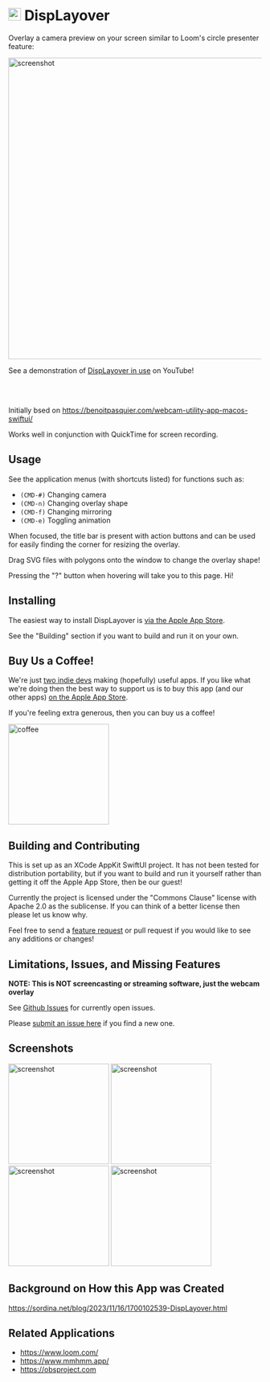 # <img width="25" alt="logo" src="https://github.com/sordina/camoverlay/assets/92299/6b1faf42-6c51-4f57-9171-b1d0ba9f4774"> DispLayover 

Overlay a camera preview on your screen similar to Loom's circle presenter feature:

<img width="600" alt="screenshot" src="https://github.com/rensorapps/displayover/assets/92299/a3e648e8-4b3d-4aea-b7e6-eb548e29d314">

See a demonstration of [DispLayover in use](https://youtu.be/MRhxkbM5k0Y) on YouTube!

<br>
<br>

Initially bsed on https://benoitpasquier.com/webcam-utility-app-macos-swiftui/

Works well in conjunction with QuickTime for screen recording.

## Usage

See the application menus (with shortcuts listed) for functions such as:

* `(CMD-#)` Changing camera
* `(CMD-n)` Changing overlay shape
* `(CMD-f)` Changing mirroring
* `(CMD-e)` Toggling animation

When focused, the title bar is present with action buttons and can be used for easily finding the corner for resizing the overlay.

Drag SVG files with polygons onto the window to change the overlay shape!

Pressing the "?" button when hovering will take you to this page. Hi!

## Installing

The easiest way to install DispLayover is [via the Apple App Store](https://apps.apple.com/au/app/displayover/id6471848731?mt=12).

See the "Building" section if you want to build and run it on your own.

## Buy Us a Coffee!

We're just [two indie devs](https://rensor.app) making (hopefully) useful apps.
If you like what we're doing then the best way to support us is to
buy this app (and our other apps)
[on the Apple App Store](https://apps.apple.com/us/developer/rensor/id1690772447).

If you're feeling extra generous, then you can buy us a coffee!

[<img width="200" alt="coffee" src="https://cdn.buymeacoffee.com/buttons/v2/default-yellow.png">](https://www.buymeacoffee.com/rensorapps)

## Building and Contributing

This is set up as an XCode AppKit SwiftUI project. It has not been tested for
distribution portability, but if you want to build and run it yourself rather
than getting it off the Apple App Store, then be our guest!

Currently the project is licensed under the "Commons Clause" license with
Apache 2.0 as the sublicense. If you can think of a better license then please
let us know why.

Feel free to send a [feature request](https://github.com/rensorapps/displayover/issues/new)
or pull request if you would like to see any additions or changes!

## Limitations, Issues, and Missing Features

**NOTE: This is NOT screencasting or streaming software, just the webcam overlay**

See [Github Issues](https://github.com/rensorapps/displayover/issues) for currently open issues.

Please [submit an issue here](https://github.com/rensorapps/displayover/issues/new) if you find a new one.


## Screenshots

<img width="200" alt="screenshot" src="https://github.com/rensorapps/displayover/assets/92299/c8ba7d47-7470-44f6-a215-678306a95c46">
<img width="200" alt="screenshot" src="https://github.com/rensorapps/displayover/assets/92299/b479dcb8-58fa-4ccc-8250-9a290d6a97be">
<img width="200" alt="screenshot" src="https://github.com/rensorapps/displayover/assets/92299/67565eaf-d7e9-43ab-8418-c6d1245fe50d">
<img width="200" alt="screenshot" src="https://github.com/rensorapps/displayover/assets/92299/7853b65d-a075-4a99-a061-04fc887974b7">

## Background on How this App was Created

https://sordina.net/blog/2023/11/16/1700102539-DispLayover.html

## Related Applications

* https://www.loom.com/
* https://www.mmhmm.app/
* https://obsproject.com

